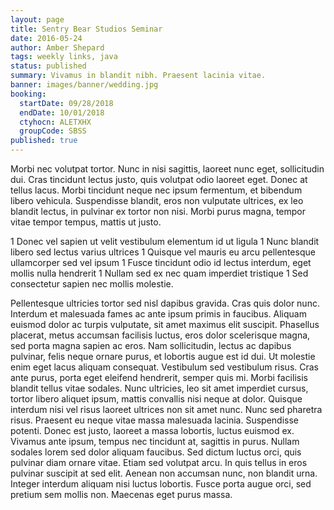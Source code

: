 ```yaml
---
layout: page
title: Sentry Bear Studios Seminar
date: 2016-05-24
author: Amber Shepard
tags: weekly links, java
status: published
summary: Vivamus in blandit nibh. Praesent lacinia vitae.
banner: images/banner/wedding.jpg
booking:
  startDate: 09/28/2018
  endDate: 10/01/2018
  ctyhocn: ALETXHX
  groupCode: SBSS
published: true
---
```

Morbi nec volutpat tortor. Nunc in nisi sagittis, laoreet nunc eget, sollicitudin dui. Cras tincidunt lectus justo, quis volutpat odio laoreet eget. Donec at tellus lacus. Morbi tincidunt neque nec ipsum fermentum, et bibendum libero vehicula. Suspendisse blandit, eros non vulputate ultrices, ex leo blandit lectus, in pulvinar ex tortor non nisi. Morbi purus magna, tempor vitae tempor tempus, mattis ut justo.

1 Donec vel sapien ut velit vestibulum elementum id ut ligula
1 Nunc blandit libero sed lectus varius ultrices
1 Quisque vel mauris eu arcu pellentesque ullamcorper sed vel ipsum
1 Fusce tincidunt odio id lectus interdum, eget mollis nulla hendrerit
1 Nullam sed ex nec quam imperdiet tristique
1 Sed consectetur sapien nec mollis molestie.

Pellentesque ultricies tortor sed nisl dapibus gravida. Cras quis dolor nunc. Interdum et malesuada fames ac ante ipsum primis in faucibus. Aliquam euismod dolor ac turpis vulputate, sit amet maximus elit suscipit. Phasellus placerat, metus accumsan facilisis luctus, eros dolor scelerisque magna, sed porta magna sapien ac eros. Nam sollicitudin, lectus ac dapibus pulvinar, felis neque ornare purus, et lobortis augue est id dui. Ut molestie enim eget lacus aliquam consequat. Vestibulum sed vestibulum risus. Cras ante purus, porta eget eleifend hendrerit, semper quis mi. Morbi facilisis blandit tellus vitae sodales. Nunc ultricies, leo sit amet imperdiet cursus, tortor libero aliquet ipsum, mattis convallis nisi neque at dolor. Quisque interdum nisi vel risus laoreet ultrices non sit amet nunc. Nunc sed pharetra risus. Praesent eu neque vitae massa malesuada lacinia. Suspendisse potenti. Donec est justo, laoreet a massa lobortis, luctus euismod ex.
Vivamus ante ipsum, tempus nec tincidunt at, sagittis in purus. Nullam sodales lorem sed dolor aliquam faucibus. Sed dictum luctus orci, quis pulvinar diam ornare vitae. Etiam sed volutpat arcu. In quis tellus in eros pulvinar suscipit at sed elit. Aenean non accumsan nunc, non blandit urna. Integer interdum aliquam nisi luctus lobortis. Fusce porta augue orci, sed pretium sem mollis non. Maecenas eget purus massa.
